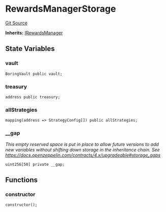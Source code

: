 # RewardsManagerStorage
[Git Source](https://github.com/Level-Money/contracts/blob/cdcafc63c9abdb8c667176cf6dd45d63276ad690/src/v2/usd/RewardsManagerStorage.sol)

**Inherits:**
[IRewardsManager](/src/v2/interfaces/level/IRewardsManager.sol/interface.IRewardsManager.md)


## State Variables
### vault

```solidity
BoringVault public vault;
```


### treasury

```solidity
address public treasury;
```


### allStrategies

```solidity
mapping(address => StrategyConfig[]) public allStrategies;
```


### __gap
*This empty reserved space is put in place to allow future versions to add new
variables without shifting down storage in the inheritance chain.
See https://docs.openzeppelin.com/contracts/4.x/upgradeable#storage_gaps*


```solidity
uint256[50] private __gap;
```


## Functions
### constructor


```solidity
constructor();
```

